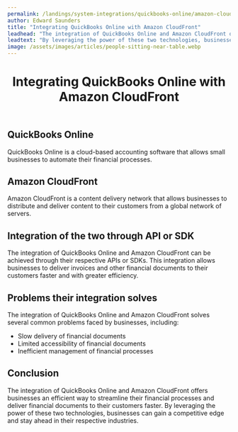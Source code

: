 ```yaml
---
permalink: /landings/system-integrations/quickbooks-online/amazon-cloudfront
author: Edward Saunders
title: "Integrating QuickBooks Online with Amazon CloudFront"
leadhead: "The integration of QuickBooks Online and Amazon CloudFront offers businesses an efficient way to streamline their financial processes and deliver financial documents to their customers faster"
leadtext: "By leveraging the power of these two technologies, businesses can gain a competitive edge and stay ahead in their respective industries."
image: /assets/images/articles/people-sitting-near-table.webp
---
```

<div class="arttext">    <header>
      <h1>Integrating QuickBooks Online with Amazon CloudFront</h1>
    </header>
    <section>
      <h2>QuickBooks Online</h2>
      <p>QuickBooks Online is a cloud-based accounting software that allows small businesses to automate their financial processes.</p>
    </section>
    <section>
      <h2>Amazon CloudFront</h2>
      <p>Amazon CloudFront is a content delivery network that allows businesses to distribute and deliver content to their customers from a global network of servers.</p>
    </section>
    <section>
      <h2>Integration of the two through API or SDK</h2>
      <p>The integration of QuickBooks Online and Amazon CloudFront can be achieved through their respective APIs or SDKs. This integration allows businesses to deliver invoices and other financial documents to their customers faster and with greater efficiency.</p>
    </section>
    <section>
      <h2>Problems their integration solves</h2>
      <p>The integration of QuickBooks Online and Amazon CloudFront solves several common problems faced by businesses, including:</p>
      <ul>
        <li>Slow delivery of financial documents</li>
        <li>Limited accessibility of financial documents</li>
        <li>Inefficient management of financial processes</li>
      </ul>
    </section>
    <section>
      <h2>Conclusion</h2>
      <p>The integration of QuickBooks Online and Amazon CloudFront offers businesses an efficient way to streamline their financial processes and deliver financial documents to their customers faster. By leveraging the power of these two technologies, businesses can gain a competitive edge and stay ahead in their respective industries.</p>
    </section>
</div>